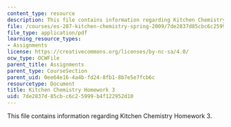```yaml
---
content_type: resource
description: This file contains information regarding Kitchen Chemistry Homework 3.
file: /courses/es-287-kitchen-chemistry-spring-2009/7de2837d85cbc6c25999b4f122952d10_MITES_287S09_assn03_Week03.pdf
file_type: application/pdf
learning_resource_types:
- Assignments
license: https://creativecommons.org/licenses/by-nc-sa/4.0/
ocw_type: OCWFile
parent_title: Assignments
parent_type: CourseSection
parent_uid: 0ee64e16-4a4b-fd24-8fb1-8b7e5e7fcb6c
resourcetype: Document
title: Kitchen Chemistry Homework 3
uid: 7de2837d-85cb-c6c2-5999-b4f122952d10
---
```

This file contains information regarding Kitchen Chemistry Homework 3.
